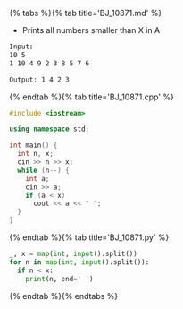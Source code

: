 {% tabs %}{% tab title='BJ_10871.md' %}

* Prints all numbers smaller than X in A

```txt
Input:
10 5
1 10 4 9 2 3 8 5 7 6

Output: 1 4 2 3
```

{% endtab %}{% tab title='BJ_10871.cpp' %}

```cpp
#include <iostream>

using namespace std;

int main() {
  int n, x;
  cin >> n >> x;
  while (n--) {
    int a;
    cin >> a;
    if (a < x)
      cout << a << " ";
  }
}
```

{% endtab %}{% tab title='BJ_10871.py' %}

```py
_, x = map(int, input().split())
for n in map(int, input().split()):
  if n < x:
    print(n, end=' ')
```

{% endtab %}{% endtabs %}
